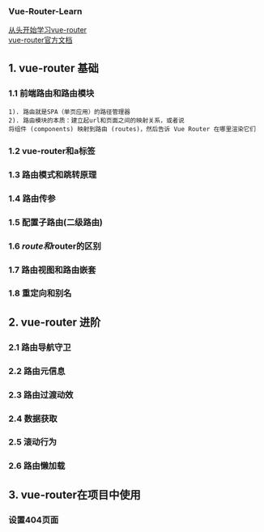 ### Vue-Router-Learn

<!-- to-learn -->
[从头开始学习vue-router](https://github.com/ljianshu/Blog/issues/39) <br>
[vue-router官方文档](https://router.vuejs.org/zh/guide/essentials/dynamic-matching.html)


## 1. vue-router 基础
  ### 1.1 前端路由和路由模块
    1). 路由就是SPA（单页应用）的路径管理器
    2). 路由模块的本质：建立起url和页面之间的映射关系，或者说
    将组件 (components) 映射到路由 (routes)，然后告诉 Vue Router 在哪里渲染它们

  ### 1.2 vue-router和a标签
    
  ### 1.3 路由模式和跳转原理
  ### 1.4 路由传参
  ### 1.5 配置子路由(二级路由)
  ### 1.6 $route和$router的区别
  ### 1.7 路由视图和路由嵌套
  ### 1.8 重定向和别名

## 2. vue-router 进阶
  ### 2.1 路由导航守卫
  ### 2.2 路由元信息
  ### 2.3 路由过渡动效
  ### 2.4 数据获取
  ### 2.5 滚动行为
  ### 2.6 路由懒加载


## 3. vue-router在项目中使用
  ### 设置404页面


